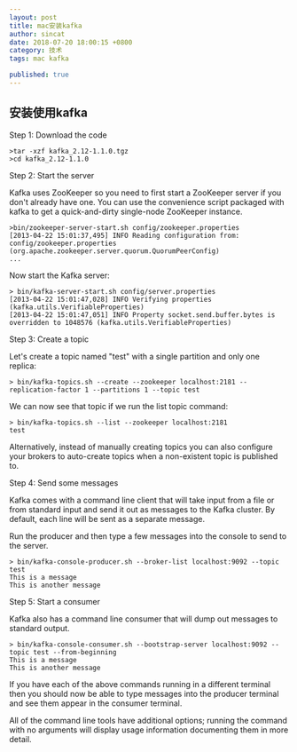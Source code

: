 ```yaml
---
layout: post
title: mac安装kafka
author: sincat
date: 2018-07-20 18:00:15 +0800
category: 技术
tags: mac kafka 

published: true
---
```


## 安装使用kafka ##

Step 1: Download the code

    >tar -xzf kafka_2.12-1.1.0.tgz
    >cd kafka_2.12-1.1.0


Step 2: Start the server

Kafka uses ZooKeeper so you need to first start a ZooKeeper server if you don't already have one. You can use the convenience script packaged with kafka to get a quick-and-dirty single-node ZooKeeper instance.

    >bin/zookeeper-server-start.sh config/zookeeper.properties
    [2013-04-22 15:01:37,495] INFO Reading configuration from: config/zookeeper.properties (org.apache.zookeeper.server.quorum.QuorumPeerConfig)
    ...

Now start the Kafka server:

    > bin/kafka-server-start.sh config/server.properties
    [2013-04-22 15:01:47,028] INFO Verifying properties (kafka.utils.VerifiableProperties)
    [2013-04-22 15:01:47,051] INFO Property socket.send.buffer.bytes is overridden to 1048576 (kafka.utils.VerifiableProperties)

Step 3: Create a topic

Let's create a topic named "test" with a single partition and only one replica:

    > bin/kafka-topics.sh --create --zookeeper localhost:2181 --replication-factor 1 --partitions 1 --topic test
    
We can now see that topic if we run the list topic command:

    > bin/kafka-topics.sh --list --zookeeper localhost:2181
    test
    
Alternatively, instead of manually creating topics you can also configure your brokers to auto-create topics when a non-existent topic is published to.

Step 4: Send some messages

Kafka comes with a command line client that will take input from a file or from standard input and send it out as messages to the Kafka cluster. By default, each line will be sent as a separate message.

Run the producer and then type a few messages into the console to send to the server.

    > bin/kafka-console-producer.sh --broker-list localhost:9092 --topic test
    This is a message
    This is another message
    
Step 5: Start a consumer

Kafka also has a command line consumer that will dump out messages to standard output.

    > bin/kafka-console-consumer.sh --bootstrap-server localhost:9092 --topic test --from-beginning
    This is a message
    This is another message
    
If you have each of the above commands running in a different terminal then you should now be able to type messages into the producer terminal and see them appear in the consumer terminal.

All of the command line tools have additional options; running the command with no arguments will display usage information documenting them in more detail.




